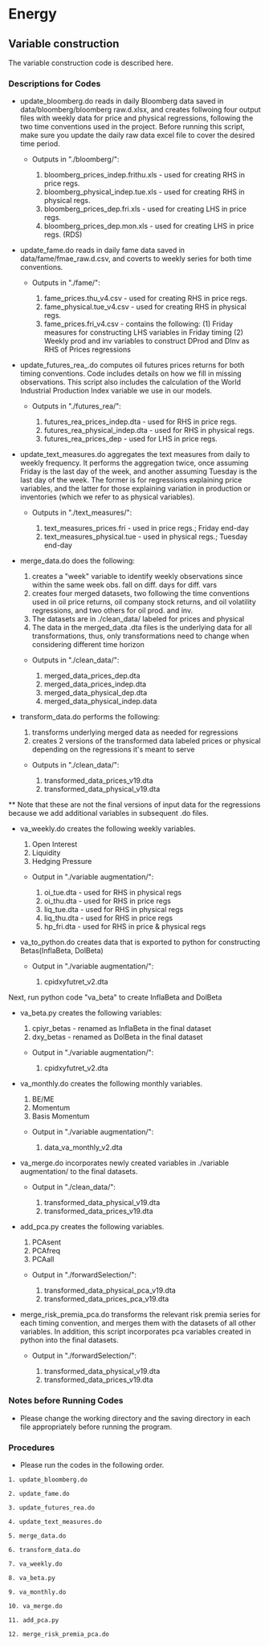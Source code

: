 
# Energy
##  Variable construction

The variable construction code is described here.

### Descriptions for Codes
- update_bloomberg.do reads in daily Bloomberg data saved in data/bloomberg/bloomberg raw.d.xlsx, and creates follwoing four output files with weekly data for price and physical regressions, following the two time conventions used in the project. Before running this script, make sure you update the daily raw data excel file to cover the desired time period.

	- Outputs in "./bloomberg/":  

  		1. bloomberg_prices_indep.frithu.xls - used for creating RHS in price regs.  	   
  		2. bloomberg_physical_indep.tue.xls - used for creating RHS in physical regs.
  		3. bloomberg_prices_dep.fri.xls - used for creating LHS in price regs.
  		4. bloomberg_prices_dep.mon.xls - used for creating LHS in price regs. (RDS)					 

- update_fame.do reads in daily fame data saved in data/fame/fmae_raw.d.csv, and coverts to weekly series for both time conventions.   

	- Outputs in "./fame/":	 
	
  		1. fame_prices.thu_v4.csv - used for creating RHS in price regs.
  		2. fame_physical.tue_v4.csv - used for creating RHS in physical regs.
  		3. fame_prices.fri_v4.csv - contains the following: 
	   	(1) Friday measures for constructing LHS variables in Friday timing
	   	(2) Weekly prod and inv variables to construct DProd and DInv as RHS of Prices regressions

- update_futures_rea_.do computes oil futures prices returns for both timing conventions. Code includes details on how we fill in missing observations. This script also includes the calculation of the World Industrial Production Index variable we use in our models.   

	- Outputs in "./futures_rea/":	 		   
	
		1. futures_rea_prices_indep.dta - used for RHS in price regs.  	   
		2. futures_rea_physical_indep.dta - used for RHS in physical regs.
		3. futures_rea_prices_dep - used for LHS in price regs.

- update_text_measures.do aggregates the text measures from daily to weekly frequency. It performs the aggregation twice, once assuming Friday is the last day of the week, and another assuming Tuesday is the last day of the week. The former is for regressions explaining price variables, and the latter for those explaining variation in production or inventories (which we refer to as physical variables). 		 										 

	- Outputs in "./text_measures/":    
										   
  		1. text_measures_prices.fri - used in price regs.; Friday end-day 		   		   
  		2. text_measures_physical.tue - used in physical regs.; Tuesday end-day	  

- merge_data.do does the following: 
  1. creates a "week" variable to identify weekly observations since within the same week obs. fall on diff. days for diff. vars
  2. creates four merged datasets, two following the time conventions used in oil price returns, oil company stock returns, and oil volatility regressions, and two others for oil prod. and inv.
  3. The datasets are in ./clean_data/ labeled for prices and physical
  4. The data in the merged_data .dta files is the underlying data for all transformations, thus, only transformations need to change when considering different time horizon   
		 										 

	- Outputs in "./clean_data/":     
		
  		1. merged_data_prices_dep.dta
  		2. merged_data_prices_indep.dta
  		3. merged_data_physical_dep.dta
  		4. merged_data_physical_indep.data

- transform_data.do performs the following: 
  1. transforms underlying merged data as needed for regressions
  2. creates 2 versions of the transformed data labeled prices or physical depending on the regressions it's meant to serve      

	- Outputs in "./clean_data/":	  
	
		1. transformed_data_prices_v19.dta
		2. transformed_data_physical_v19.dta

** Note that these are not the final versions of input data for the regressions because we add additional variables in subsequent .do files.

- va_weekly.do creates the following weekly variables.
  1. Open Interest
  2. Liquidity 
  3. Hedging Pressure     

	- Output in "./variable augmentation/":	    
	
	  	1. oi_tue.dta - used for RHS in physical regs
  		2. oi_thu.dta - used for RHS in price regs
  		3. liq_tue.dta - used for RHS in physical regs
  		4. liq_thu.dta - used for RHS in price regs
  		5. hp_fri.dta - used for RHS in price & physical regs

- va_to_python.do creates data that is exported to python for constructing Betas(InflaBeta, DolBeta)   

	- Output in "./variable augmentation/":	    
	
	  	1. cpidxyfutret_v2.dta 				 

Next, run python code "va_beta" to create InflaBeta and DolBeta    

- va_beta.py creates the following variables: 
  1. cpiyr_betas - renamed as InflaBeta in the final dataset
  2. dxy_betas - renamed as DolBeta in the final dataset       
   
	- Output in "./variable augmentation/":	    
	
	  	1. cpidxyfutret_v2.dta

- va_monthly.do creates the following monthly variables.
  1. BE/ME
  2. Momentum
  3. Basis Momentum     


	- Output in "./variable augmentation/":	     
	
  		1. data_va_monthly_v2.dta   

- va_merge.do incorporates newly created variables in ./variable augmentation/ to the final datasets.     

	- Output in "./clean_data/":	   
	
  		1. transformed_data_physical_v19.dta
		2. transformed_data_prices_v19.dta

- add_pca.py creates the following variables.
  1. PCAsent
  2. PCAfreq
  3. PCAall       
  
  	- Output in "./forwardSelection/":	   
	
  		1. transformed_data_physical_pca_v19.dta
  		2. transformed_data_prices_pca_v19.dta

- merge_risk_premia_pca.do transforms the relevant risk premia series for each timing convention, and merges them with the datasets of all other variables. In addition, this script incorporates pca variables created in python into the final datasets.       


	- Output in "./forwardSelection/":	   

  		1. transformed_data_physical_v19.dta
  		2. transformed_data_prices_v19.dta


### Notes before Running Codes
- Please change the working directory and the saving directory in each file appropriately before running the program.


### Procedures
- Please run the codes in the following order.
```
1. update_bloomberg.do
```
```
2. update_fame.do
```
```
3. update_futures_rea.do
```
```
4. update_text_measures.do
```
```
5. merge_data.do
```
```
6. transform_data.do
```
```
7. va_weekly.do
```
```
8. va_beta.py
```
```
9. va_monthly.do
```
```
10. va_merge.do
```
```
11. add_pca.py
```
```
12. merge_risk_premia_pca.do
```
